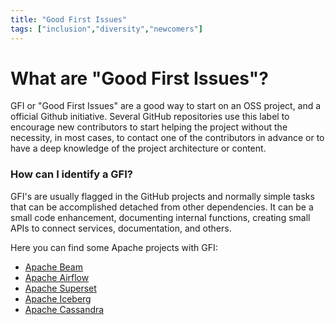 ```yaml
---
title: "Good First Issues"
tags: ["inclusion","diversity","newcomers"]
---
```


# What are "Good First Issues"?

GFI or "Good First Issues" are a good way to start on an OSS project, and a official Github initiative. Several GitHub repositories use this label to encourage new contributors to start helping the project without the necessity, in most cases, to contact one of the contributors in advance or to have a deep knowledge of the project architecture or content.


### How can I identify a GFI?
GFI's are usually flagged in the GitHub projects and normally simple tasks that can be accomplished detached from other dependencies. It can be a small code enhancement, documenting internal functions, creating small APIs to connect services, documentation, and others. 


Here you can find some Apache projects with GFI:
- [Apache Beam](https://github.com/apache/beam/contribute)
- [Apache Airflow](https://github.com/apache/airflow/contribute)
- [Apache Superset](https://github.com/apache/superset/contribute)
- [Apache Iceberg](https://github.com/apache/iceberg/contribute)
- [Apache Cassandra](https://issues.apache.org/jira/browse/CASSANDRA-18868?jql=project%20%3D%20Cassandra%20AND%20(complexity%20%3D%20%22Low%20Hanging%20Fruit%22%20or%20labels%20%3D%20%22lhf%22)%20and%20assignee%20is%20Empty%20and%20status%20not%20in%20(Resolved%2C%20%22In%20Progress%22))